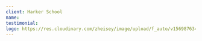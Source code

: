 ```yaml
---
client: Harker School
name:
testimonial:
logo: https://res.cloudinary.com/zheisey/image/upload/f_auto/v1569876345/teambusiness/logo/harker.jpg
---
```

